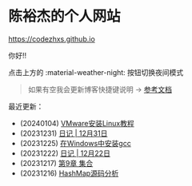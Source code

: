 # 陈裕杰的个人网站

<https://codezhxs.github.io>

你好!!

点击上方的 :material-weather-night: 按钮切换夜间模式

> 如果有空我会更新博客快捷键说明 -> [参考文档](https://squidfunk.github.io/mkdocs-material/setup/setting-up-navigation/#keyboard-shortcuts-mkdocsyml)

最近更新：

- (20240104) [VMware安装Linux教程](./dev/env/win/vmware.md)
- (20231231) [日记 | 12月31日](./essay/diary/2023-12.md)
- (20231225) [在Windows中安装gcc](./dev/env/win/gcc.md)
- (20231222) [日记 | 12月22日](./essay/diary/2023-12.md)
- (20231217) [第9章 集合](./dev/java/CoreJava/ch09.md)
- (20231216) [HashMap源码分析](./dev/java/SourceCode/HashMap.md)



